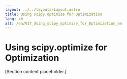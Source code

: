```yaml
---
layout: ../../layouts/Layout.astro
title: Using scipy.optimize for Optimization
lang: zh
alt: /en/017_Using_scipy_optimize_for_Optimization_en
---
```


# Using scipy.optimize for Optimization

[Section content placeholder.] 
